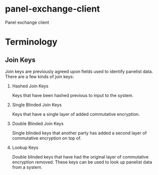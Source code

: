 # panel-exchange-client
Panel exchange client

# Terminology

## Join Keys

Join keys are previously agreed upon fields used to identify panelist data. 
There are a few kinds of join keys:

1. Hashed Join Keys

    Keys that have been hashed previous to input to the system.

2. Single Blinded Join Keys

    Keys that have a single layer of added commutative encryption.

3. Double Blinded Join Keys

   Single blinded keys that another party has added a second layer of commutative encryption on top of.

4. Lookup Keys

   Double blinded keys that have had the original layer of commutative encryption removed.
   These keys can be used to look up panelist data from a system.